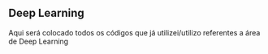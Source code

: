 ## Deep Learning

Aqui será colocado todos os códigos que já utilizei/utilizo referentes a área de Deep Learning